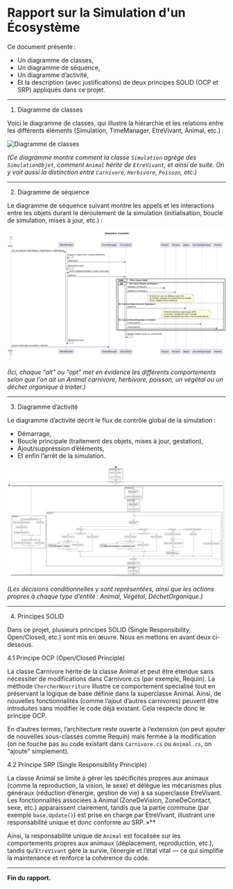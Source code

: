 # Rapport sur la Simulation d'un Écosystème

Ce document présente :
- Un diagramme de classes,
- Un diagramme de séquence,
- Un diagramme d’activité,
- Et la description (avec justifications) de deux principes SOLID (OCP et SRP) appliqués dans ce projet.

---

1. Diagramme de classes

Voici le diagramme de classes, qui illustre la hiérarchie et les relations entre les différents éléments (Simulation, TimeManager, EtreVivant, Animal, etc.) :

![Diagramme de classes](./images/Ecosystème_diagramme_de_classe.png "Diagramme de classes")

*(Ce diagramme montre comment la classe `Simulation` agrège des `SimulationObjet`, comment `Animal` hérite de `EtreVivant`, et ainsi de suite. On y voit aussi la distinction entre `Carnivore`, `Herbivore`, `Poisson`, etc.)*

---

2. Diagramme de séquence

Le diagramme de séquence suivant montre les appels et les interactions entre les objets durant le déroulement de la simulation (initialisation, boucle de simulation, mises à jour, etc.) :

![Diagramme de séquence](./images/Ecosystème_diagramme_de_séquence.png "Diagramme de séquence")

*(Ici, chaque “alt” ou “opt” met en évidence les différents comportements selon que l’on ait un Animal carnivore, herbivore, poisson, un végétal ou un déchet organique à traiter.)*

---

3. Diagramme d’activité

Le diagramme d’activité décrit le flux de contrôle global de la simulation :  
- Démarrage,  
- Boucle principale (traitement des objets, mises à jour, gestation),  
- Ajout/suppression d’éléments,  
- Et enfin l’arrêt de la simulation.

![Diagramme d’activité](./images/Ecosystème_diagramme_d_activité.png "Diagramme d'activité")

*(Les décisions conditionnelles y sont représentées, ainsi que les actions propres à chaque type d’entité : Animal, Végétal, DéchetOrganique.)*

---

4. Principes SOLID

Dans ce projet, plusieurs principes SOLID (Single Responsibility, Open/Closed, etc.) sont mis en œuvre. Nous en mettons en avant deux ci-dessous.

4.1 Principe OCP (Open/Closed Principle)

La classe Carnivore hérite de la classe Animal et peut être étendue sans nécessiter de modifications dans Carnivore.cs (par exemple, Requin). La méthode `ChercherNourriture` illustre ce comportement spécialisé tout en préservant la logique de base définie dans la superclasse Animal. Ainsi, de nouvelles fonctionnalités (comme l’ajout d’autres carnivores) peuvent être introduites sans modifier le code déjà existant. Cela respecte donc le principe OCP.

En d’autres termes, l’architecture reste ouverte à l’extension (on peut ajouter de nouvelles sous-classes comme Requin) mais fermée à la modification (on ne touche pas au code existant dans `Carnivore.cs` ou `Animal.cs`, on “ajoute” simplement).

4.2 Principe SRP (Single Responsibility Principle)

La classe Animal se limite à gérer les spécificités propres aux animaux (comme la reproduction, la vision, le sexe) et délègue les mécanismes plus généraux (réduction d’énergie, gestion de vie) à sa superclasse EtreVivant. Les fonctionnalités associées à Animal (ZoneDeVision, ZoneDeContact, sexe, etc.) apparaissent clairement, tandis que la partie commune (par exemple `base.Update()`) est prise en charge par EtreVivant, illustrant une responsabilité unique et donc conforme au SRP. »**

Ainsi, la responsabilité unique de `Animal` est focalisée sur les comportements propres aux animaux (déplacement, reproduction, etc.), tandis qu’`EtreVivant` gère la survie, l’énergie et l’état vital — ce qui simplifie la maintenance et renforce la cohérence du code.

---

**Fin du rapport.**
